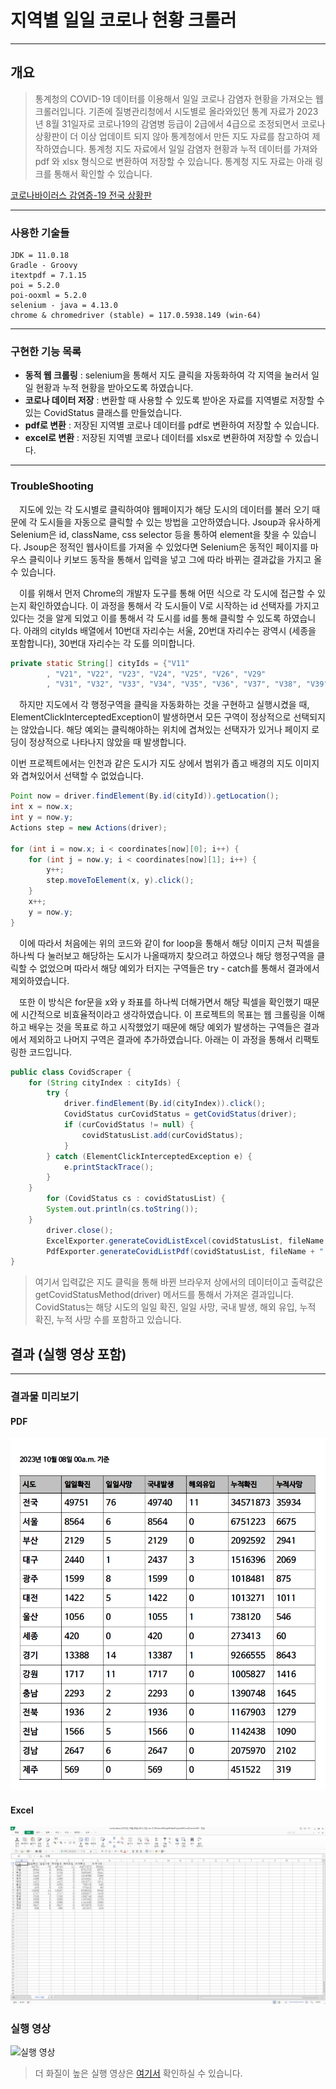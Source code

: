 # 지역별 일일 코로나 현황 크롤러
***
## 개요

>통계청의 COVID-19 데이터를 이용해서 일일 코로나 감염자 현황을 가져오는 웹크롤러입니다.
>기존에 질병관리청에서 시도별로 올라와있던 통계 자료가 2023년 8월 31일자로 코로나19의 감염병 등급이 2급에서
>4급으로 조정되면서 코로나 상황판이 더 이상 업데이트 되지 않아 통계청에서 만든 지도 자료를 참고하여 제작하였습니다.
>통계청 지도 자료에서 일일 감염자 현황과 누적 데이터를 가져와 pdf 와 xlsx 형식으로 변환하여 저장할 수 있습니다.
>통계청 지도 자료는 아래 링크를 통해서 확인할 수 있습니다.

[코로나바이러스 감염증-19 전국 상황판](https://kosis.kr/covid/covid_index.do)
***

### 사용한 기술들
```
JDK = 11.0.18
Gradle - Groovy
itextpdf = 7.1.15
poi = 5.2.0
poi-ooxml = 5.2.0
selenium - java = 4.13.0
chrome & chromedriver (stable) = 117.0.5938.149 (win-64)    
```

***
### 구현한 기능 목록

* **동적 웹 크롤링** : selenium을 통해서 지도 클릭을 자동화하여 각 지역을 눌러서 일일 현황과 누적 현황을 받아오도록 하였습니다.
* **코로나 데이터 저장** : 변환할 때 사용할 수 있도록 받아온 자료를 지역별로 저장할 수 있는 CovidStatus 클래스를 만들었습니다.
* **pdf로 변환** : 저장된 지역별 코로나 데이터를 pdf로 변환하여 저장할 수 있습니다.
* **excel로 변환** : 저장된 지역별 코로나 데이터를 xlsx로 변환하여 저장할  수 있습니다. 


***
### TroubleShooting

&emsp;지도에 있는 각 도시별로 클릭하여야 웹페이지가 해당 도시의 데이터를 불러 오기 때문에 각 도시들을 자동으로 클릭할 수 있는 방법을 고안하였습니다. Jsoup과 유사하게 Selenium은 id, className, css selector 등을 통하여 element을 찾을 수 있습니다. Jsoup은 정적인 웹사이트를 가져올 수 있었다면 Selenium은 동적인 페이지를 마우스 클릭이나 키보드 동작을 통해서 입력을 넣고 그에 따라 바뀌는 결과값을 가지고 올 수 있습니다. 

&emsp;이를 위해서 먼저 Chrome의 개발자 도구를 통해 어떤 식으로 각 도시에 접근할 수 있는지 확인하였습니다. 이 과정을 통해서 각 도시들이 V로 시작하는 id 선택자를 가지고 있다는 것을 알게 되었고 이를 통해서 각 도시를 id를 통해 클릭할 수 있도록 하였습니다. 아래의 cityIds 배열에서 10번대 자리수는 서울, 20번대 자리수는 광역시 (세종을 포함합니다), 30번대 자리수는 각 도를 의미합니다.


```java
private static String[] cityIds = {"V11"
        , "V21", "V22", "V23", "V24", "V25", "V26", "V29"
        , "V31", "V32", "V33", "V34", "V35", "V36", "V37", "V38", "V39"};
```

&emsp;하지만 지도에서 각 행정구역을 클릭을 자동화하는 것을 구현하고 실행시켰을 때, ElementClickInterceptedException이 발생하면서 모든 구역이 정상적으로 선택되지는 않았습니다. 해당 예외는 클릭해야하는 위치에 겹쳐있는 선택자가 있거나 페이지 로딩이 정상적으로 나타나지 않았을 때 발생합니다.


이번 프로젝트에서는 인천과 같은 도시가 지도 상에서 범위가 좁고 배경의 지도 이미지와 겹쳐있어서 선택할 수 없었습니다.

```java
Point now = driver.findElement(By.id(cityId)).getLocation();
int x = now.x;
int y = now.y;
Actions step = new Actions(driver);

for (int i = now.x; i < coordinates[now][0]; i++) {
    for (int j = now.y; i < coordinates[now][1]; i++) {
        y++;
        step.moveToElement(x, y).click();
    }   
    x++;
    y = now.y;
}
```

&emsp;이에 따라서 처음에는 위의 코드와 같이 for loop을 통해서 해당 이미지 근처 픽셀을 하나씩 다 눌러보고 해당하는 도시가 나올때까지 찾으려고 하였으나 해당 행정구역을 클릭할 수 없었으며 따라서 해당 예외가 터지는 구역들은 try - catch를 통해서 결과에서 제외하였습니다.

&emsp;또한 이 방식은 for문을 x와 y 좌표를 하나씩 더해가면서 해당 픽셀을 확인했기 때문에 시간적으로 비효율적이라고 생각하였습니다. 이 프로젝트의 목표는 웹 크롤링을 이해하고 배우는 것을 목표로 하고 시작했었기 때문에 해당 예외가 발생하는 구역들은 결과에서 제외하고 나머지 구역은 결과에 추가하였습니다. 아래는 이 과정을 통해서 리팩토링한 코드입니다. 

```java
public class CovidScraper {
    for (String cityIndex : cityIds) {
        try {
            driver.findElement(By.id(cityIndex)).click();
            CovidStatus curCovidStatus = getCovidStatus(driver);
            if (curCovidStatus != null) {
                covidStatusList.add(curCovidStatus);
            }
        } catch (ElementClickInterceptedException e) {
            e.printStackTrace();
        }
    }
        for (CovidStatus cs : covidStatusList) {
        System.out.println(cs.toString());
    }
        driver.close();
        ExcelExporter.generateCovidListExcel(covidStatusList, fileName + ".xlsx");
        PdfExporter.generateCovidListPdf(covidStatusList, fileName + ".pdf", date);
}
```

> 여기서 입력값은 지도 클릭을 통해 바뀐 브라우저 상에서의 데이터이고 출력값은 getCovidStatusMethod(driver) 메서드를 통해서 가져온 결과입니다. 
> CovidStatus는 해당 시도의 일일 확진, 일일 사망, 국내 발생, 해외 유입, 누적 확진, 누적 사망 수를 포함하고 있습니다.

## 결과 (실행 영상 포함)
***
### 결과물 미리보기
#### PDF
![PDF 결과물](src/main/java/covid_crawler/images/covid_status_pdf.PNG)
#### Excel
![Excel 결과물](src/main/java/covid_crawler/images/covid_status_xlsx.PNG)
### 실행 영상
![실행 영상](src/main/java/covid_crawler/images/covid_crawler_running.gif)
> 더 화질이 높은 실행 영상은 [여기서](https://drive.google.com/file/d/1WIsoNNQx17GBcD_BLozoNpW_rVTYc6US/view?usp=drive_link) 확인하실 수 있습니다.
